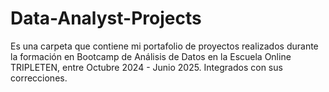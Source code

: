 # Data-Analyst-Projects
Es una carpeta que contiene mi portafolio de proyectos realizados durante la formación en Bootcamp de Análisis de Datos en la Escuela Online TRIPLETEN, entre Octubre 2024 - Junio 2025. Integrados con sus correcciones.


